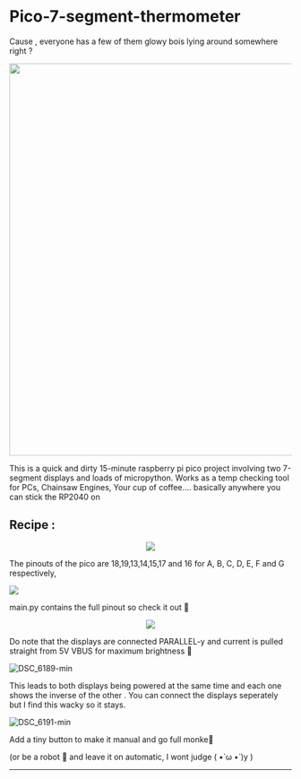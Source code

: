# Pico-7-segment-thermometer
Cause , everyone has a few of them glowy bois lying around somewhere right ?
<p align="center">
  <img src="https://user-images.githubusercontent.com/54982599/156930553-48122d22-27af-41d5-b1e1-b49a5a986857.jpg" width="700" />
</p>

This is a quick and dirty 15-minute raspberry pi pico project involving two 7-segment displays and loads of micropython.
Works as a temp checking tool for PCs, Chainsaw Engines, Your cup of coffee.... basically anywhere you can stick the RP2040 on 

## Recipe :
<p align="center">
  <img src="https://user-images.githubusercontent.com/54982599/156931188-dbaa4320-f7ce-49aa-a303-2e6d7c1343aa.png" />
  
The pinouts of the pico are 18,19,13,14,15,17 and 16 for A, B, C, D, E, F and G respectively, 
  
  <img src="https://user-images.githubusercontent.com/54982599/156930844-3a5bd250-9a96-4f52-89e0-2c55700d893d.jpg" />
  </p>
  
  
  main.py contains the full pinout so check it out 👀
  
  
  <p align="center">
  <img src="https://user-images.githubusercontent.com/54982599/156931826-e76659ee-fbce-4774-ac3f-08ccd250a3d5.png" />
</p>


Do note that the displays are connected PARALLEL-y and current is pulled straight from 5V VBUS for maximum brightness 🔆 


![DSC_6189-min](https://user-images.githubusercontent.com/54982599/156930846-6676dc9e-1e1f-44d6-ba0c-6a8d1595b482.jpg)


This leads to both displays being powered at the same time and each one shows the inverse of the other . You can connect the displays
seperately but I find this wacky so it stays.

![DSC_6191-min](https://user-images.githubusercontent.com/54982599/156930850-0f65390e-a2ad-4913-b262-b89fbb5706fc.jpg)


Add a tiny button to make it manual and go full monke🍌

(or be a robot 🤖 and leave it on automatic, I wont judge ( •̀ ω •́ )y )
<hr>
